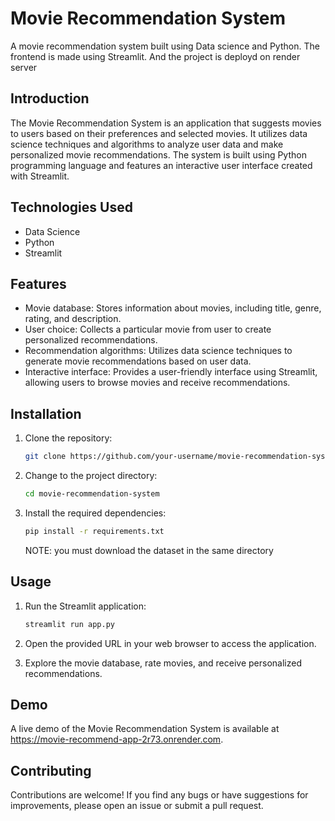 # Movie Recommendation System

A movie recommendation system built using Data science and  Python. The frontend is made using Streamlit. And the project is deployd on render server

<!-- ![Movie Recommendation System](images/movie_recommendation_system.png) -->


## Introduction

The Movie Recommendation System is an application that suggests movies to users based on their preferences and selected movies. It utilizes data science techniques and algorithms to analyze user data and make personalized movie recommendations. The system is built using Python programming language and features an interactive user interface created with Streamlit.

## Technologies Used

- Data Science
- Python
- Streamlit

## Features

- Movie database: Stores information about movies, including title, genre, rating, and description.
- User choice: Collects a particular movie from user to create personalized recommendations.
- Recommendation algorithms: Utilizes data science techniques to generate movie recommendations based on user data.
- Interactive interface: Provides a user-friendly interface using Streamlit, allowing users to browse movies and receive recommendations.

## Installation

1. Clone the repository:

   ```bash
   git clone https://github.com/your-username/movie-recommendation-system.git
   ```

2. Change to the project directory:

   ```bash
   cd movie-recommendation-system
   ```

3. Install the required dependencies:

   ```bash
   pip install -r requirements.txt
   ```
   NOTE: you must download the dataset in the same directory

## Usage

1. Run the Streamlit application:

   ```bash
   streamlit run app.py
   ```

2. Open the provided URL in your web browser to access the application.

3. Explore the movie database, rate movies, and receive personalized recommendations.

## Demo

A live demo of the Movie Recommendation System is available at https://movie-recommend-app-2r73.onrender.com.

## Contributing

Contributions are welcome! If you find any bugs or have suggestions for improvements, please open an issue or submit a pull request.
